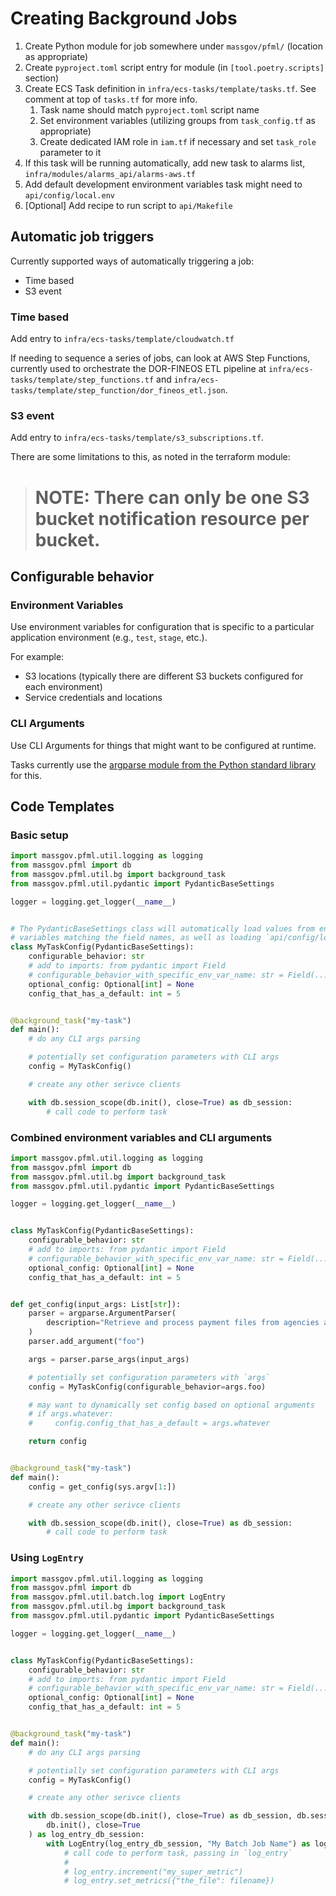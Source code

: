 # Creating Background Jobs

1. Create Python module for job somewhere under `massgov/pfml/` (location as appropriate)
1. Create `pyproject.toml` script entry for module (in `[tool.poetry.scripts]` section)
1. Create ECS Task definition in `infra/ecs-tasks/template/tasks.tf`. See
   comment at top of `tasks.tf` for more info.
   1. Task name should match `pyproject.toml` script name
   1. Set environment variables (utilizing groups from `task_config.tf` as appropriate)
   1. Create dedicated IAM role in `iam.tf` if necessary and set `task_role`
      parameter to it
1. If this task will be running automatically, add new task to alarms list,
   `infra/modules/alarms_api/alarms-aws.tf`
1. Add default development environment variables task might need to
   `api/config/local.env`
1. [Optional] Add recipe to run script to `api/Makefile`

## Automatic job triggers

Currently supported ways of automatically triggering a job:
- Time based
- S3 event

### Time based

Add entry to `infra/ecs-tasks/template/cloudwatch.tf`

If needing to sequence a series of jobs, can look at AWS Step Functions,
currently used to orchestrate the DOR-FINEOS ETL pipeline at
`infra/ecs-tasks/template/step_functions.tf` and
`infra/ecs-tasks/template/step_function/dor_fineos_etl.json`.

### S3 event

Add entry to `infra/ecs-tasks/template/s3_subscriptions.tf`.

There are some limitations to this, as noted in the terraform module:

> # NOTE: There can only be one S3 bucket notification resource per bucket.

## Configurable behavior

### Environment Variables

Use environment variables for configuration that is specific to a particular
application environment (e.g., `test`, `stage`, etc.).

For example:
- S3 locations (typically there are different S3 buckets configured for each environment)
- Service credentials and locations

### CLI Arguments

Use CLI Arguments for things that might want to be configured at runtime.

Tasks currently use the [argparse module from the Python standard
library](https://docs.python.org/3/library/argparse.html) for this.

## Code Templates

### Basic setup

```python
import massgov.pfml.util.logging as logging
from massgov.pfml import db
from massgov.pfml.util.bg import background_task
from massgov.pfml.util.pydantic import PydanticBaseSettings

logger = logging.get_logger(__name__)


# The PydanticBaseSettings class will automatically load values from environment
# variables matching the field names, as well as loading `api/config/local.env`.
class MyTaskConfig(PydanticBaseSettings):
    configurable_behavior: str
    # add to imports: from pydantic import Field
    # configurable_behavior_with_specific_env_var_name: str = Field(..., env="SPECIAL_ENV_VAR_NAME")
    optional_config: Optional[int] = None
    config_that_has_a_default: int = 5


@background_task("my-task")
def main():
    # do any CLI args parsing

    # potentially set configuration parameters with CLI args
    config = MyTaskConfig()

    # create any other serivce clients

    with db.session_scope(db.init(), close=True) as db_session:
        # call code to perform task
```


### Combined environment variables and CLI arguments

```python
import massgov.pfml.util.logging as logging
from massgov.pfml import db
from massgov.pfml.util.bg import background_task
from massgov.pfml.util.pydantic import PydanticBaseSettings

logger = logging.get_logger(__name__)


class MyTaskConfig(PydanticBaseSettings):
    configurable_behavior: str
    # add to imports: from pydantic import Field
    # configurable_behavior_with_specific_env_var_name: str = Field(..., env="SPECIAL_ENV_VAR_NAME")
    optional_config: Optional[int] = None
    config_that_has_a_default: int = 5


def get_config(input_args: List[str]):
    parser = argparse.ArgumentParser(
        description="Retrieve and process payment files from agencies and/or generate report files for agencies"
    )
    parser.add_argument("foo")

    args = parser.parse_args(input_args)

    # potentially set configuration parameters with `args`
    config = MyTaskConfig(configurable_behavior=args.foo)

    # may want to dynamically set config based on optional arguments
    # if args.whatever:
    #     config.config_that_has_a_default = args.whatever

    return config


@background_task("my-task")
def main():
    config = get_config(sys.argv[1:])

    # create any other serivce clients

    with db.session_scope(db.init(), close=True) as db_session:
        # call code to perform task
```


### Using `LogEntry`

```python
import massgov.pfml.util.logging as logging
from massgov.pfml import db
from massgov.pfml.util.batch.log import LogEntry
from massgov.pfml.util.bg import background_task
from massgov.pfml.util.pydantic import PydanticBaseSettings

logger = logging.get_logger(__name__)


class MyTaskConfig(PydanticBaseSettings):
    configurable_behavior: str
    # add to imports: from pydantic import Field
    # configurable_behavior_with_specific_env_var_name: str = Field(..., env="SPECIAL_ENV_VAR_NAME")
    optional_config: Optional[int] = None
    config_that_has_a_default: int = 5


@background_task("my-task")
def main():
    # do any CLI args parsing

    # potentially set configuration parameters with CLI args
    config = MyTaskConfig()

    # create any other serivce clients

    with db.session_scope(db.init(), close=True) as db_session, db.session_scope(
        db.init(), close=True
    ) as log_entry_db_session:
        with LogEntry(log_entry_db_session, "My Batch Job Name") as log_entry:
            # call code to perform task, passing in `log_entry`
            #
            # log_entry.increment("my_super_metric")
            # log_entry.set_metrics({"the_file": filename})
```
